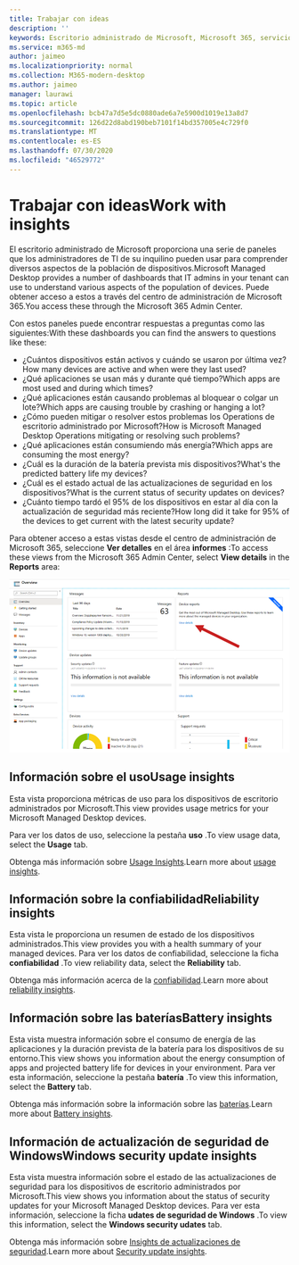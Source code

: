 ```yaml
---
title: Trabajar con ideas
description: ''
keywords: Escritorio administrado de Microsoft, Microsoft 365, servicio, documentación
ms.service: m365-md
author: jaimeo
ms.localizationpriority: normal
ms.collection: M365-modern-desktop
ms.author: jaimeo
manager: laurawi
ms.topic: article
ms.openlocfilehash: bcb47a7d5e5dc0880ade6a7e5900d1019e13a8d7
ms.sourcegitcommit: 126d22d8abd190beb7101f14bd357005e4c729f0
ms.translationtype: MT
ms.contentlocale: es-ES
ms.lasthandoff: 07/30/2020
ms.locfileid: "46529772"
---
```

# <a name="work-with-insights"></a><span data-ttu-id="98dfe-103">Trabajar con ideas</span><span class="sxs-lookup"><span data-stu-id="98dfe-103">Work with insights</span></span>

<span data-ttu-id="98dfe-104">El escritorio administrado de Microsoft proporciona una serie de paneles que los administradores de TI de su inquilino pueden usar para comprender diversos aspectos de la población de dispositivos.</span><span class="sxs-lookup"><span data-stu-id="98dfe-104">Microsoft Managed Desktop provides a number of dashboards that IT admins in your tenant can use to understand various aspects of the population of devices.</span></span> <span data-ttu-id="98dfe-105">Puede obtener acceso a estos a través del centro de administración de Microsoft 365.</span><span class="sxs-lookup"><span data-stu-id="98dfe-105">You access these through the Microsoft 365 Admin Center.</span></span>

<span data-ttu-id="98dfe-106">Con estos paneles puede encontrar respuestas a preguntas como las siguientes:</span><span class="sxs-lookup"><span data-stu-id="98dfe-106">With these dashboards you can find the answers to questions like these:</span></span>

- <span data-ttu-id="98dfe-107">¿Cuántos dispositivos están activos y cuándo se usaron por última vez?</span><span class="sxs-lookup"><span data-stu-id="98dfe-107">How many devices are active and when were they last used?</span></span>
- <span data-ttu-id="98dfe-108">¿Qué aplicaciones se usan más y durante qué tiempo?</span><span class="sxs-lookup"><span data-stu-id="98dfe-108">Which apps are most used and during which times?</span></span>
- <span data-ttu-id="98dfe-109">¿Qué aplicaciones están causando problemas al bloquear o colgar un lote?</span><span class="sxs-lookup"><span data-stu-id="98dfe-109">Which apps are causing trouble by crashing or hanging a lot?</span></span>
- <span data-ttu-id="98dfe-110">¿Cómo pueden mitigar o resolver estos problemas los Operations de escritorio administrado por Microsoft?</span><span class="sxs-lookup"><span data-stu-id="98dfe-110">How is Microsoft Managed Desktop Operations mitigating or resolving such problems?</span></span>
- <span data-ttu-id="98dfe-111">¿Qué aplicaciones están consumiendo más energía?</span><span class="sxs-lookup"><span data-stu-id="98dfe-111">Which apps are consuming the most energy?</span></span>
- <span data-ttu-id="98dfe-112">¿Cuál es la duración de la batería prevista mis dispositivos?</span><span class="sxs-lookup"><span data-stu-id="98dfe-112">What's the predicted battery life my devices?</span></span>
- <span data-ttu-id="98dfe-113">¿Cuál es el estado actual de las actualizaciones de seguridad en los dispositivos?</span><span class="sxs-lookup"><span data-stu-id="98dfe-113">What is the current status of security updates on devices?</span></span>
- <span data-ttu-id="98dfe-114">¿Cuánto tiempo tardó el 95% de los dispositivos en estar al día con la actualización de seguridad más reciente?</span><span class="sxs-lookup"><span data-stu-id="98dfe-114">How long did it take for 95% of the devices to get current with the latest security update?</span></span>

<span data-ttu-id="98dfe-115">Para obtener acceso a estas vistas desde el centro de administración de Microsoft 365, seleccione **Ver detalles** en el área **informes** :</span><span class="sxs-lookup"><span data-stu-id="98dfe-115">To access these views from the Microsoft 365 Admin Center, select **View details** in the **Reports** area:</span></span>

![Área centro de administración con informes en la esquina superior derecha, incluida la tarjeta informes de dispositivos y el vínculo "ver detalles".](../../media/insights_overview.png)



## <a name="usage-insights"></a><span data-ttu-id="98dfe-117">Información sobre el uso</span><span class="sxs-lookup"><span data-stu-id="98dfe-117">Usage insights</span></span>
<span data-ttu-id="98dfe-118">Esta vista proporciona métricas de uso para los dispositivos de escritorio administrados por Microsoft.</span><span class="sxs-lookup"><span data-stu-id="98dfe-118">This view provides usage metrics for your Microsoft Managed Desktop devices.</span></span> 

<span data-ttu-id="98dfe-119">Para ver los datos de uso, seleccione la pestaña **uso** .</span><span class="sxs-lookup"><span data-stu-id="98dfe-119">To view usage data, select the **Usage** tab.</span></span>

<span data-ttu-id="98dfe-120">Obtenga más información sobre [Usage Insights](usage-insights.md).</span><span class="sxs-lookup"><span data-stu-id="98dfe-120">Learn more about [usage insights](usage-insights.md).</span></span>

## <a name="reliability-insights"></a><span data-ttu-id="98dfe-121">Información sobre la confiabilidad</span><span class="sxs-lookup"><span data-stu-id="98dfe-121">Reliability insights</span></span>
<span data-ttu-id="98dfe-122">Esta vista le proporciona un resumen de estado de los dispositivos administrados.</span><span class="sxs-lookup"><span data-stu-id="98dfe-122">This view provides you with a health summary of your managed devices.</span></span> <span data-ttu-id="98dfe-123">Para ver los datos de confiabilidad, seleccione la ficha **confiabilidad** .</span><span class="sxs-lookup"><span data-stu-id="98dfe-123">To view reliability data, select the **Reliability** tab.</span></span>

<span data-ttu-id="98dfe-124">Obtenga más información acerca de la [confiabilidad](reliability-insights.md).</span><span class="sxs-lookup"><span data-stu-id="98dfe-124">Learn more about [reliability insights](reliability-insights.md).</span></span>

## <a name="battery-insights"></a><span data-ttu-id="98dfe-125">Información sobre las baterías</span><span class="sxs-lookup"><span data-stu-id="98dfe-125">Battery insights</span></span>
<span data-ttu-id="98dfe-126">Esta vista muestra información sobre el consumo de energía de las aplicaciones y la duración prevista de la batería para los dispositivos de su entorno.</span><span class="sxs-lookup"><span data-stu-id="98dfe-126">This view shows you information about the energy consumption of apps and projected battery life for devices in your environment.</span></span> <span data-ttu-id="98dfe-127">Para ver esta información, seleccione la pestaña **batería** .</span><span class="sxs-lookup"><span data-stu-id="98dfe-127">To view this information, select the **Battery** tab.</span></span>

<span data-ttu-id="98dfe-128">Obtenga más información sobre la información sobre las [baterías](battery-insights.md).</span><span class="sxs-lookup"><span data-stu-id="98dfe-128">Learn more about [Battery insights](battery-insights.md).</span></span>

## <a name="windows-security-update-insights"></a><span data-ttu-id="98dfe-129">Información de actualización de seguridad de Windows</span><span class="sxs-lookup"><span data-stu-id="98dfe-129">Windows security update insights</span></span>

<span data-ttu-id="98dfe-130">Esta vista muestra información sobre el estado de las actualizaciones de seguridad para los dispositivos de escritorio administrados por Microsoft.</span><span class="sxs-lookup"><span data-stu-id="98dfe-130">This view shows you information about the status of security updates for your Microsoft Managed Desktop devices.</span></span> <span data-ttu-id="98dfe-131">Para ver esta información, seleccione la ficha **udates de seguridad de Windows** .</span><span class="sxs-lookup"><span data-stu-id="98dfe-131">To view this information, select the **Windows security udates** tab.</span></span>

<span data-ttu-id="98dfe-132">Obtenga más información sobre [Insights de actualizaciones de seguridad](security-update-insights.md).</span><span class="sxs-lookup"><span data-stu-id="98dfe-132">Learn more about [Security update insights](security-update-insights.md).</span></span>
